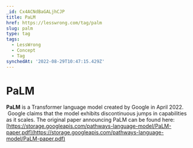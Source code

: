```yaml
---
_id: Cx4ACNdBaGALjhCJP
title: PaLM
href: https://lesswrong.com/tag/palm
slug: palm
type: tag
tags:
  - LessWrong
  - Concept
  - Tag
synchedAt: '2022-08-29T10:47:15.429Z'
---
```

# PaLM

**PaLM** is a Transformer language model created by Google in April 2022.  Google claims that the model exhibits discontinuous jumps in capabilities as it scales. The original paper announcing PaLM can be found here: [https://storage.googleapis.com/pathways-language-model/PaLM-paper.pdf](https://storage.googleapis.com/pathways-language-model/PaLM-paper.pdf)